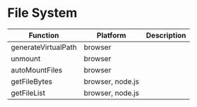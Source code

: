# File System

| Function | Platform | Description |
| -------- | -------- | ----------- |
| generateVirtualPath | browser | |
| unmount | browser | |
| autoMountFiles | browser | |
| getFileBytes | browser, node.js | |
| getFileList | browser, node.js | |
